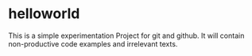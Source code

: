 # helloworld
This is a simple experimentation Project for git and github.
It will contain non-productive code examples and irrelevant texts.
